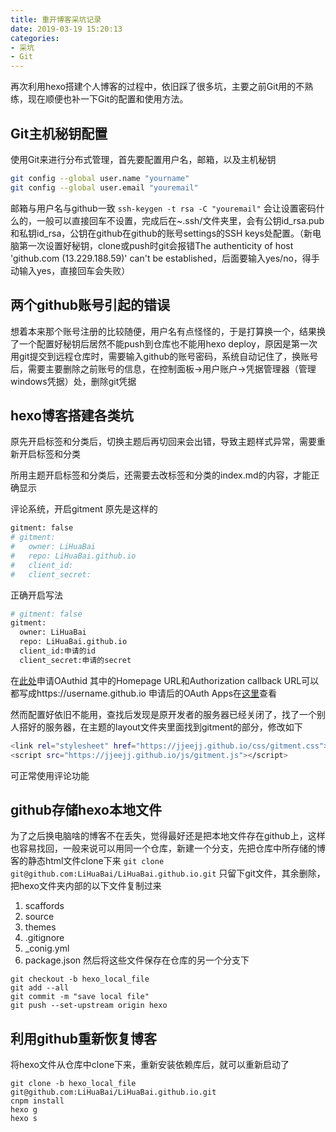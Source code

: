 ```yaml
---
title: 重开博客采坑记录
date: 2019-03-19 15:20:13
categories:
- 采坑
- Git
---
```


再次利用hexo搭建个人博客的过程中，依旧踩了很多坑，主要之前Git用的不熟练，现在顺便也补一下Git的配置和使用方法。

## Git主机秘钥配置
使用Git来进行分布式管理，首先要配置用户名，邮箱，以及主机秘钥
``` bash
git config --global user.name "yourname"
git config --global user.email "youremail"
```
邮箱与用户名与github一致
`ssh-keygen -t rsa -C "youremail"`
会让设置密码什么的，一般可以直接回车不设置，完成后在~.ssh/文件夹里，会有公钥id_rsa.pub和私钥id_rsa，公钥在github在github的账号settings的SSH keys处配置。（新电脑第一次设置好秘钥，clone或push时git会报错The authenticity of host 'github.com (13.229.188.59)' can't be established，后面要输入yes/no，得手动输入yes，直接回车会失败）

## 两个github账号引起的错误
想着本来那个账号注册的比较随便，用户名有点怪怪的，于是打算换一个，结果换了一个配置好秘钥后居然不能push到仓库也不能用hexo deploy，原因是第一次用git提交到远程仓库时，需要输入github的账号密码，系统自动记住了，换账号后，需要主要删除之前账号的信息，在控制面板->用户账户->凭据管理器（管理windows凭据）处，删除git凭据

## hexo博客搭建各类坑
原先开启标签和分类后，切换主题后再切回来会出错，导致主题样式异常，需要重新开启标签和分类

所用主题开启标签和分类后，还需要去改标签和分类的index.md的内容，才能正确显示

评论系统，开启gitment
原先是这样的
``` bash
gitment: false
# gitment:
#   owner: LiHuaBai
#   repo: LiHuaBai.github.io
#   client_id:
#   client_secret:
```
正确开启写法
``` bash
# gitment: false
gitment:
  owner: LiHuaBai
  repo: LiHuaBai.github.io
  client_id:申请的id
  client_secret:申请的secret
```
在[此处](https://github.com/settings/applications/new)申请OAuthid
其中的Homepage URL和Authorization callback URL可以都写成https://username.github.io
申请后的OAuth Apps在[这里](https://github.com/settings/developers)查看

然而配置好依旧不能用，查找后发现是原开发者的服务器已经关闭了，找了一个别人搭好的服务器，在主题的layout文件夹里面找到gitment的部分，修改如下
``` bash
<link rel="stylesheet" href="https://jjeejj.github.io/css/gitment.css">
<script src="https://jjeejj.github.io/js/gitment.js"></script>
```
可正常使用评论功能

## github存储hexo本地文件
为了之后换电脑啥的博客不在丢失，觉得最好还是把本地文件存在github上，这样也容易找回，一般来说可以用同一个仓库，新建一个分支，先把仓库中所存储的博客的静态html文件clone下来
`git clone git@github.com:LiHuaBai/LiHuaBai.github.io.git`
只留下git文件，其余删除，把hexo文件夹内部的以下文件复制过来
1. scaffords
2. source
3. themes
4. .gitignore
5. \_conig.yml
6. package.json
然后将这些文件保存在仓库的另一个分支下
```
git checkout -b hexo_local_file
git add --all
git commit -m "save local file"
git push --set-upstream origin hexo
```
## 利用github重新恢复博客
将hexo文件从仓库中clone下来，重新安装依赖库后，就可以重新启动了
```
git clone -b hexo_local_file git@github.com:LiHuaBai/LiHuaBai.github.io.git
cnpm install
hexo g
hexo s
```
